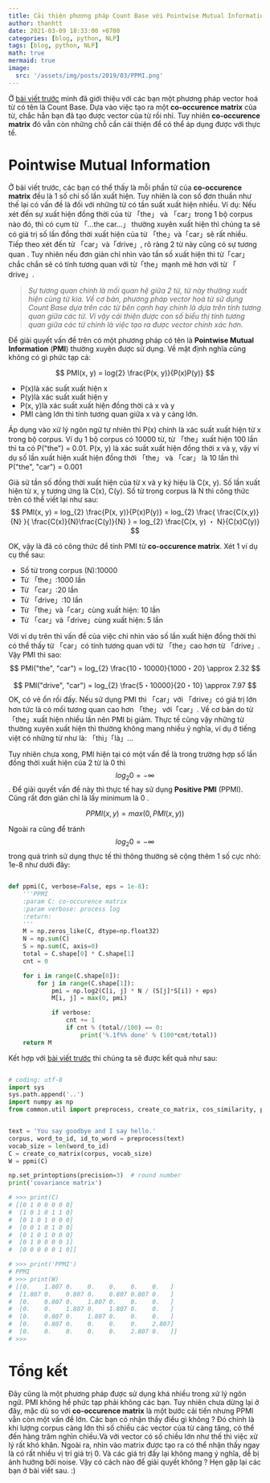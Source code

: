 ```yaml
---
title: Cải thiện phương pháp Count Base với Pointwise Mutual Information
author: thanhtt
date: 2021-03-09 18:33:00 +0700
categories: [blog, python, NLP]
tags: [blog, python, NLP]
math: true
mermaid: true
image:
  src: '/assets/img/posts/2019/03/PPMI.png'
---
```


Ở [bài viết trước](https://codetudau.com/word-to-vector-voi-phuong-phap-count-base/) mình đã giới thiệu với các bạn một phương pháp vector hoá từ có tên là Count Base. Dựa vào việc tạo ra một **co-occurence matrix** của từ, chắc hẳn bạn đã tạo được vector của từ rồi nhỉ. Tuy nhiên **co-occurence matrix** đó vẫn còn những chỗ cần cải thiện để có thể áp dụng được với thực tế.

# Pointwise Mutual Information

Ở bài viết trước, các bạn có thể thấy là mỗi phần tử của **co-occurence matrix** đều là 1 số chỉ số lần xuất hiện. Tuy nhiên là con số đơn thuần như thế lại có vấn đề là đối với những từ có tần suất xuất hiện nhiều.
Ví dụ: Nếu xét đến sự xuất hiện đồng thời của từ 「the」 và 「car」trong 1 bộ corpus nào đó, thì có cụm từ 「...the car...」 thường xuyên xuất hiện thì chúng ta sẽ có giá trị số lần đồng thời xuất hiện của từ 「the」và「car」sẽ rất nhiều. Tiếp theo xét đến từ 「car」và「drive」, rõ ràng 2 từ này cũng có sự tương quan . Tuy nhiên nếu đơn giản chỉ nhìn vào tần số xuất hiện thì từ「car」chắc chắn sẽ có tính tương quan với từ「the」mạnh mẽ hơn với từ 「 drive」.
> *Sự tương quan chính là mối quan hệ giữa 2 từ, từ này thường xuất hiện cùng từ kia. Về cơ bản, phương pháp vector hoá từ sử dụng Count Base dựa trên các từ bên cạnh hay chính là dựa trên tính tương quan giữa các từ. Vì vậy cải thiện được con số biểu thị tính tương quan giữa các từ chính là việc tạo ra được vector chính xác hơn.*

Để giải quyết vấn đề trên có một phương pháp có tên là **Pointwise Mutual Information** (**PMI**) thường xuyên được sử dụng. Về mặt định nghĩa cũng không có gì phức tạp cả:

$$
PMI(x, y) = log{2}  \frac{P(x, y)}{P(x)P(y)}
$$

* P(x)là xác suất xuất hiện x
* P(y)là xác suất xuất hiện y
* P(x, y)là xác suất xuất hiện đồng thời cả x và y
* PMI càng lớn thì tính tương quan giữa x và y càng lớn.

 Áp dụng vào xử lý ngôn ngữ tự nhiên thì P(x) chính là xác suất xuất hiện từ x trong bộ corpus.
 Ví dụ 1 bộ corpus có 10000 từ, từ 「the」xuất hiện 100 lần thì ta có P("the") = 0.01. P(x, y) là xác suất xuất hiện đồng thời x và y, vậy ví dụ số lần xuất hiện xuất hiện đồng thời 「the」 và 「car」 là 10 lần thì P("the", "car") = 0.001

 Giả sử tần số đồng thời xuất hiện của từ x và y ký hiệu là C(x, y). Số lần xuất hiện từ x, y tương ứng là C(x), C(y). Số từ trong corpus là N thì công thức trên có thể viết lại như sau:
$$
PMI(x, y) = log_{2}  \frac{P(x, y)}{P(x)P(y)} = log_{2}  \frac{ \frac{C(x,y)}{N} }{ \frac{C(x)}{N}\frac{C(y)}{N} } = log_{2}  \frac{C(x, y) ・ N}{C(x)C(y)}
$$

 OK, vậy là đã có công thức để tính PMI từ **co-occurence matrix**. Xét 1 ví dụ cụ thể sau:
*  Số từ trong corpus (N):10000
*  Từ 「the」:1000 lần
*  Từ 「car」:20 lần
*  Từ 「drive」:10 lần
*  Từ 「the」và「car」cùng xuất hiện: 10 lần
*  Từ 「car」và「drive」cùng xuất hiện: 5 lần

Với ví dụ trên thì vấn đề của việc chỉ nhìn vào số lần xuất hiện đồng thời thì có thể thấy từ 「car」có tính tương quan với từ 「the」cao hơn từ 「drive」. Vậy PMI thì sao:
$$
PMI("the", "car") = log_{2}  \frac{10・10000}{1000・20}  \approx  2.32
$$

$$
PMI("drive", "car") = log_{2}  \frac{5・10000}{20・10}  \approx  7.97
$$
OK, có vẻ ổn rồi đấy. Nếu sử dụng PMI thì 「car」với 「drive」có giá trị lớn hơn tức là có mối tương quan cao hơn 「the」 với「car」. Về cơ bản do từ 「the」xuất hiện nhiều lần nên PMI bị giảm. Thực tế cũng vậy những từ thường xuyên xuất hiện thì thường không mang nhiều ý nghĩa, ví dụ ở tiếng việt có những từ như là: 「thì」「là」...

Tuy nhiên chưa xong, PMI hiện tại có một vấn đề là trong trường hợp số lần đồng thời xuất hiện của 2 từ là 0 thì $$log_{2}0 = - \infty$$. Để giải quyết vấn đề này thì thực tế hay sử dụng **Positive PMI** (PPMI). Cũng rất đơn giản chỉ là lấy minimum là 0 .

$$
PPMI(x, y) = max(0, PMI(x, y))
$$

Ngoài ra cũng để tránh $$log_{2}0 = - \infty $$ trong quá trình sử dụng thực tế thì thông thường sẽ cộng thêm 1 số cực nhỏ: 1e-8 như dưới đây:

```python

def ppmi(C, verbose=False, eps = 1e-8):
    '''PPMI
    :param C: co-occurence matrix
    :param verbose: process log
    :return:
    '''
    M = np.zeros_like(C, dtype=np.float32)
    N = np.sum(C)
    S = np.sum(C, axis=0)
    total = C.shape[0] * C.shape[1]
    cnt = 0

    for i in range(C.shape[0]):
        for j in range(C.shape[1]):
            pmi = np.log2(C[i, j] * N / (S[j]*S[i]) + eps)
            M[i, j] = max(0, pmi)

            if verbose:
                cnt += 1
                if cnt % (total//100) == 0:
                    print('%.1f%% done' % (100*cnt/total))
    return M

```

Kết hợp với [bài viết trước](https://codetudau.com/word-to-vector-voi-phuong-phap-count-base/) thì chúng ta sẽ được kết quả như sau:

```python

# coding: utf-8
import sys
sys.path.append('..')
import numpy as np
from common.util import preprocess, create_co_matrix, cos_similarity, ppmi


text = 'You say goodbye and I say hello.'
corpus, word_to_id, id_to_word = preprocess(text)
vocab_size = len(word_to_id)
C = create_co_matrix(corpus, vocab_size)
W = ppmi(C)

np.set_printoptions(precision=3)  # round number
print('covariance matrix')

# >>> print(C)
# [[0 1 0 0 0 0 0]
#  [1 0 1 0 1 1 0]
#  [0 1 0 1 0 0 0]
#  [0 0 1 0 1 0 0]
#  [0 1 0 1 0 0 0]
#  [0 1 0 0 0 0 1]
#  [0 0 0 0 0 1 0]]

# >>> print('PPMI')
# PPMI
# >>> print(W)
# [[0.    1.807 0.    0.    0.    0.    0.   ]
#  [1.807 0.    0.807 0.    0.807 0.807 0.   ]
#  [0.    0.807 0.    1.807 0.    0.    0.   ]
#  [0.    0.    1.807 0.    1.807 0.    0.   ]
#  [0.    0.807 0.    1.807 0.    0.    0.   ]
#  [0.    0.807 0.    0.    0.    0.    2.807]
#  [0.    0.    0.    0.    0.    2.807 0.   ]]
# >>>

```

# Tổng kết

Đây cũng là một phương pháp được sử dụng khá nhiều trong xử lý ngôn ngữ. PMI không hề phức tạp phải không các bạn. Tuy nhiên chưa dừng lại ở đây, mặc dù so với **co-occurence matrix** là một bước cải tiến nhưng PPMI vẫn còn một vấn đề lớn. Các bạn có nhận thấy điều gì không ?
Đó chính là khi lượng corpus càng lớn thì số chiều các vector của từ càng tăng, có thể đến hàng trăm nghìn chiều.Và với vector có số chiều lớn như thế thì việc xử lý rất khó khăn. Ngoài ra, nhìn vào matrix được tạo ra có thể nhận thấy ngay là có rất nhiều vị trí giá trị 0. Và các giá trị đấy lại không mang ý nghĩa, dễ bị ảnh hưởng bởi noise. Vậy có cách nào để giải quyết không ? Hẹn gặp lại các bạn ở bài viết sau. :)
